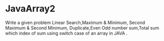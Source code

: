 # JavaArray2
Write a given problem Linear Search,Maximum &amp; Minimum, Second Maximum &amp; Second Minimum, Duplicate,Even Odd number sum,Total sum which index  of sum  using switch case of an array in JAVA .
